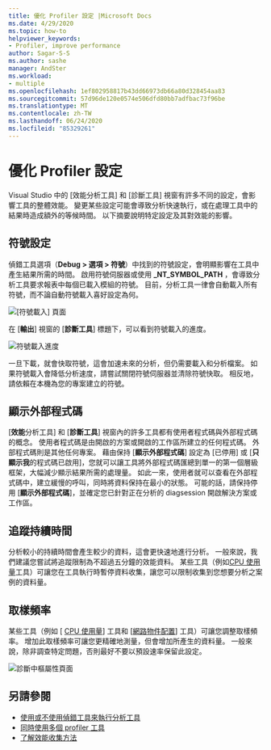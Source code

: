 ```yaml
---
title: 優化 Profiler 設定 |Microsoft Docs
ms.date: 4/29/2020
ms.topic: how-to
helpviewer_keywords:
- Profiler, improve performance
author: Sagar-S-S
ms.author: sashe
manager: AndSter
ms.workload:
- multiple
ms.openlocfilehash: 1ef802958817b43dd66973db66a80d328454aa83
ms.sourcegitcommit: 57d96de120e0574e506dfd80bb7adfbac73f96be
ms.translationtype: MT
ms.contentlocale: zh-TW
ms.lasthandoff: 06/24/2020
ms.locfileid: "85329261"
---
```

# <a name="optimizing-profiler-settings"></a>優化 Profiler 設定

Visual Studio 中的 [效能分析工具] 和 [診斷工具] 視窗有許多不同的設定，會影響工具的整體效能。 變更某些設定可能會導致分析快速執行，或在處理工具中的結果時造成額外的等候時間。 以下摘要說明特定設定及其對效能的影響。

## <a name="symbol-settings"></a>符號設定

偵錯工具選項（**Debug > 選項 > 符號**）中找到的符號設定，會明顯影響在工具中產生結果所需的時間。 啟用符號伺服器或使用 **_NT_SYMBOL_PATH** ，會導致分析工具要求報表中每個已載入模組的符號。 目前，分析工具一律會自動載入所有符號，而不論自動符號載入喜好設定為何。

![[符號載入] 頁面](../profiling/media/symbolloading.png "符號載入")

在 [**輸出**] 視窗的 [**診斷工具**] 標題下，可以看到符號載入的進度。

![符號載入進度](../profiling/media/symbolloadingprogress.png "符號載入進度")

一旦下載，就會快取符號，這會加速未來的分析，但仍需要載入和分析檔案。 如果符號載入會降低分析速度，請嘗試關閉符號伺服器並清除符號快取。 相反地，請依賴在本機為您的專案建立的符號。

## <a name="show-external-code"></a>顯示外部程式碼

[**效能**分析工具] 和 [**診斷工具**] 視窗內的許多工具都有使用者程式碼與外部程式碼的概念。 使用者程式碼是由開啟的方案或開啟的工作區所建立的任何程式碼。 外部程式碼則是其他任何專案。 藉由保持 [**顯示外部程式碼**] 設定為 [已停用] 或 [**只顯示我**的程式碼已啟用]，您就可以讓工具將外部程式碼匯總到單一的第一個層級框架，大幅減少顯示結果所需的處理量。 如此一來，使用者就可以查看在外部程式碼中，建立緩慢的呼叫，同時將資料保持在最小的狀態。 可能的話，請保持停用 [**顯示外部程式碼**]，並確定您已針對正在分析的 diagsession 開啟解決方案或工作區。

## <a name="trace-duration"></a>追蹤持續時間

分析較小的持續時間會產生較少的資料，這會更快速地進行分析。 一般來說，我們建議您嘗試將追蹤限制為不超過五分鐘的效能資料。 某些工具（例如[CPU 使用量](../profiling/cpu-usage.md)工具）可讓您在工具執行時暫停資料收集，讓您可以限制收集到您想要分析之案例的資料量。

## <a name="sampling-frequency"></a>取樣頻率

某些工具（例如 [ [CPU 使用量](../profiling/cpu-usage.md)] 工具和 [[網路物件配置](../profiling/dotnet-alloc-tool.md)] 工具）可讓您調整取樣頻率。 增加此取樣頻率可讓您更精確地測量，但會增加所產生的資料量。 一般來說，除非調查特定問題，否則最好不要以預設速率保留此設定。

![診斷中樞屬性頁面](../profiling/media/diaghubpropertiespage.png "診斷中樞屬性頁面")

## <a name="see-also"></a>另請參閱

- [使用或不使用偵錯工具來執行分析工具](../profiling/running-profiling-tools-with-or-without-the-debugger.md)
- [同時使用多個 profiler 工具](../profiling/use-multiple-profiler-tools-simultaneously.md)
- [了解效能收集方法](../profiling/understanding-performance-collection-methods-perf-profiler.md)
